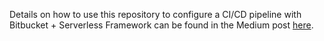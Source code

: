 Details on how to use this repository to configure a CI/CD pipeline with Bitbucket + Serverless Framework can be found in the Medium post [here]().
